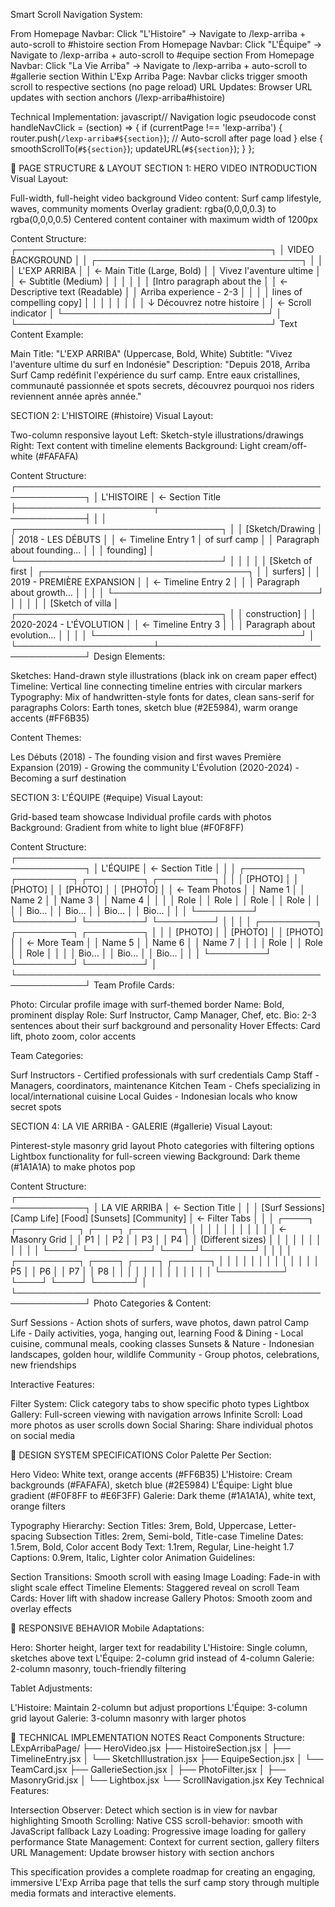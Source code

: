 <!-- Cleared during repository cleanup. -->
Smart Scroll Navigation System:

From Homepage Navbar: Click "L'Histoire" → Navigate to /lexp-arriba + auto-scroll to #histoire section
From Homepage Navbar: Click "L'Équipe" → Navigate to /lexp-arriba + auto-scroll to #equipe section
From Homepage Navbar: Click "La Vie Arriba" → Navigate to /lexp-arriba + auto-scroll to #gallerie section
Within L'Exp Arriba Page: Navbar clicks trigger smooth scroll to respective sections (no page reload)
URL Updates: Browser URL updates with section anchors (/lexp-arriba#histoire)

Technical Implementation:
javascript// Navigation logic pseudocode
const handleNavClick = (section) => {
  if (currentPage !== 'lexp-arriba') {
    router.push(`/lexp-arriba#${section}`);
    // Auto-scroll after page load
  } else {
    smoothScrollTo(`#${section}`);
    updateURL(`#${section}`);
  }
};

📐 PAGE STRUCTURE & LAYOUT
SECTION 1: HERO VIDEO INTRODUCTION
Visual Layout:

Full-width, full-height video background
Video content: Surf camp lifestyle, waves, community moments
Overlay gradient: rgba(0,0,0,0.3) to rgba(0,0,0,0.5)
Centered content container with maximum width of 1200px

Content Structure:
┌─────────────────────────────────────────┐
│           VIDEO BACKGROUND              │
│  ┌─────────────────────────────────┐   │
│  │         L'EXP ARRIBA            │   │ <- Main Title (Large, Bold)
│  │    Vivez l'aventure ultime      │   │ <- Subtitle (Medium)
│  │                                 │   │
│  │  [Intro paragraph about the    │   │ <- Descriptive text (Readable)
│  │   Arriba experience - 2-3      │   │
│  │   lines of compelling copy]     │   │
│  │                                 │   │
│  │    ↓ Découvrez notre histoire   │   │ <- Scroll indicator
│  └─────────────────────────────────┘   │
└─────────────────────────────────────────┘
Text Content Example:

Main Title: "L'EXP ARRIBA" (Uppercase, Bold, White)
Subtitle: "Vivez l'aventure ultime du surf en Indonésie"
Description: "Depuis 2018, Arriba Surf Camp redéfinit l'expérience du surf camp. Entre eaux cristallines, communauté passionnée et spots secrets, découvrez pourquoi nos riders reviennent année après année."


SECTION 2: L'HISTOIRE (#histoire)
Visual Layout:

Two-column responsive layout
Left: Sketch-style illustrations/drawings
Right: Text content with timeline elements
Background: Light cream/off-white (#FAFAFA)

Content Structure:
┌─────────────────────────────────────────────────────────────┐
│                        L'HISTOIRE                           │ <- Section Title
├──────────────────────┬──────────────────────────────────────┤
│                      │  ┌─────────────────────────────────┐ │
│   [Sketch/Drawing    │  │ 2018 - LES DÉBUTS              │ │ <- Timeline Entry 1
│    of surf camp      │  │ Paragraph about founding...     │ │
│    founding]         │  └─────────────────────────────────┘ │
│                      │                                      │
│   [Sketch of first   │  ┌─────────────────────────────────┐ │
│    surfers]          │  │ 2019 - PREMIÈRE EXPANSION       │ │ <- Timeline Entry 2
│                      │  │ Paragraph about growth...       │ │
│                      │  └─────────────────────────────────┘ │
│                      │                                      │
│   [Sketch of villa   │  ┌─────────────────────────────────┐ │
│    construction]     │  │ 2020-2024 - L'ÉVOLUTION        │ │ <- Timeline Entry 3
│                      │  │ Paragraph about evolution...    │ │
│                      │  └─────────────────────────────────┘ │
└──────────────────────┴──────────────────────────────────────┘
Design Elements:

Sketches: Hand-drawn style illustrations (black ink on cream paper effect)
Timeline: Vertical line connecting timeline entries with circular markers
Typography: Mix of handwritten-style fonts for dates, clean sans-serif for paragraphs
Colors: Earth tones, sketch blue (#2E5984), warm orange accents (#FF6B35)

Content Themes:

Les Débuts (2018) - The founding vision and first waves
Première Expansion (2019) - Growing the community
L'Évolution (2020-2024) - Becoming a surf destination


SECTION 3: L'ÉQUIPE (#equipe)
Visual Layout:

Grid-based team showcase
Individual profile cards with photos
Background: Gradient from white to light blue (#F0F8FF)

Content Structure:
┌─────────────────────────────────────────────────────────────┐
│                        L'ÉQUIPE                             │ <- Section Title
│                                                             │
│  ┌─────────┐  ┌─────────┐  ┌─────────┐  ┌─────────┐       │
│  │  [PHOTO] │  │  [PHOTO] │  │  [PHOTO] │  │  [PHOTO] │       │ <- Team Photos
│  │  Name 1  │  │  Name 2  │  │  Name 3  │  │  Name 4  │       │
│  │  Role    │  │  Role    │  │  Role    │  │  Role    │       │
│  │  Bio...  │  │  Bio...  │  │  Bio...  │  │  Bio...  │       │
│  └─────────┘  └─────────┘  └─────────┘  └─────────┘       │
│                                                             │
│  ┌─────────┐  ┌─────────┐  ┌─────────┐                     │
│  │  [PHOTO] │  │  [PHOTO] │  │  [PHOTO] │                     │ <- More Team
│  │  Name 5  │  │  Name 6  │  │  Name 7  │                     │
│  │  Role    │  │  Role    │  │  Role    │                     │
│  │  Bio...  │  │  Bio...  │  │  Bio...  │                     │
│  └─────────┘  └─────────┘  └─────────┘                     │
└─────────────────────────────────────────────────────────────┘
Team Profile Cards:

Photo: Circular profile image with surf-themed border
Name: Bold, prominent display
Role: Surf Instructor, Camp Manager, Chef, etc.
Bio: 2-3 sentences about their surf background and personality
Hover Effects: Card lift, photo zoom, color accents

Team Categories:

Surf Instructors - Certified professionals with surf credentials
Camp Staff - Managers, coordinators, maintenance
Kitchen Team - Chefs specializing in local/international cuisine
Local Guides - Indonesian locals who know secret spots


SECTION 4: LA VIE ARRIBA - GALERIE (#gallerie)
Visual Layout:

Pinterest-style masonry grid layout
Photo categories with filtering options
Lightbox functionality for full-screen viewing
Background: Dark theme (#1A1A1A) to make photos pop

Content Structure:
┌─────────────────────────────────────────────────────────────┐
│                    LA VIE ARRIBA                            │ <- Section Title
│                                                             │
│  [Surf Sessions] [Camp Life] [Food] [Sunsets] [Community]  │ <- Filter Tabs
│                                                             │
│ ┌────┐ ┌──────────┐ ┌────┐ ┌────────┐                      │
│ │    │ │          │ │    │ │        │                      │ <- Masonry Grid
│ │ P1 │ │    P2    │ │ P3 │ │   P4   │                      │    (Different sizes)
│ │    │ │          │ │    │ │        │                      │
│ └────┘ └──────────┘ └────┘ └────────┘                      │
│                                                             │
│ ┌──────────┐ ┌────┐ ┌────┐ ┌──────┐                        │
│ │          │ │    │ │    │ │      │                        │
│ │    P5    │ │ P6 │ │ P7 │ │  P8  │                        │
│ │          │ │    │ │    │ │      │                        │
│ └──────────┘ └────┘ └────┘ └──────┘                        │
└─────────────────────────────────────────────────────────────┘
Photo Categories & Content:

Surf Sessions - Action shots of surfers, wave photos, dawn patrol
Camp Life - Daily activities, yoga, hanging out, learning
Food & Dining - Local cuisine, communal meals, cooking classes
Sunsets & Nature - Indonesian landscapes, golden hour, wildlife
Community - Group photos, celebrations, new friendships

Interactive Features:

Filter System: Click category tabs to show specific photo types
Lightbox Gallery: Full-screen viewing with navigation arrows
Infinite Scroll: Load more photos as user scrolls down
Social Sharing: Share individual photos on social media


🎨 DESIGN SYSTEM SPECIFICATIONS
Color Palette Per Section:

Hero Video: White text, orange accents (#FF6B35)
L'Histoire: Cream backgrounds (#FAFAFA), sketch blue (#2E5984)
L'Équipe: Light blue gradient (#F0F8FF to #E6F3FF)
Galerie: Dark theme (#1A1A1A), white text, orange filters

Typography Hierarchy:
Section Titles: 3rem, Bold, Uppercase, Letter-spacing
Subsection Titles: 2rem, Semi-bold, Title-case
Timeline Dates: 1.5rem, Bold, Color accent
Body Text: 1.1rem, Regular, Line-height 1.7
Captions: 0.9rem, Italic, Lighter color
Animation Guidelines:

Section Transitions: Smooth scroll with easing
Image Loading: Fade-in with slight scale effect
Timeline Elements: Staggered reveal on scroll
Team Cards: Hover lift with shadow increase
Gallery Photos: Smooth zoom and overlay effects


📱 RESPONSIVE BEHAVIOR
Mobile Adaptations:

Hero: Shorter height, larger text for readability
L'Histoire: Single column, sketches above text
L'Équipe: 2-column grid instead of 4-column
Galerie: 2-column masonry, touch-friendly filtering

Tablet Adjustments:

L'Histoire: Maintain 2-column but adjust proportions
L'Équipe: 3-column grid layout
Galerie: 3-column masonry with larger photos


🔧 TECHNICAL IMPLEMENTATION NOTES
React Components Structure:
LExpArribaPage/
├── HeroVideo.jsx
├── HistoireSection.jsx
│   ├── TimelineEntry.jsx
│   └── SketchIllustration.jsx
├── EquipeSection.jsx
│   └── TeamCard.jsx
├── GallerieSection.jsx
│   ├── PhotoFilter.jsx
│   ├── MasonryGrid.jsx
│   └── Lightbox.jsx
└── ScrollNavigation.jsx
Key Technical Features:

Intersection Observer: Detect which section is in view for navbar highlighting
Smooth Scrolling: Native CSS scroll-behavior: smooth with JavaScript fallback
Lazy Loading: Progressive image loading for gallery performance
State Management: Context for current section, gallery filters
URL Management: Update browser history with section anchors

This specification provides a complete roadmap for creating an engaging, immersive L'Exp Arriba page that tells the surf camp story through multiple media formats and interactive elements.